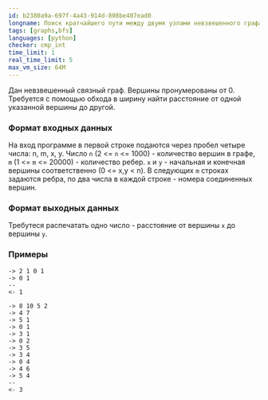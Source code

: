 ```yaml
---
id: b2380a9a-697f-4a43-914d-808be407ead0
longname: Поиск кратчайшего пути между двумя узлами невзвешенного графа
tags: [graphs,bfs]
languages: [python]
checker: cmp_int
time_limit: 1
real_time_limit: 5
max_vm_size: 64M
---
```


Дан невзвешенный связный граф. Вершины пронумерованы от 0. Трeбуется с помощью обхода в ширину найти расстояние от одной указанной вершины до другой.

### Формат входных данных

На вход программе в первой строке подаются через пробел четыре числа: n, m, x, y.
Число `n` (2 <= `n` <= 1000) - количество вершин в графе, `m` (1 <= `m` <= 20000) - количество ребер. `x` и `y` - начальная и конечная вершины соответственно (0 <= x,y < n).
В следующих `m` строках задаются ребра, по два числа в каждой строке - номера соединенных вершин.

### Формат выходных данных

Требутеся распечатать одно число - расстояние от вершины `x` до вершины `y`.

### Примеры

```
-> 2 1 0 1
-> 0 1
--
<- 1
```

```
-> 8 10 5 2
-> 4 7
-> 5 1
-> 0 1
-> 3 1
-> 0 2
-> 3 5
-> 3 4
-> 0 4
-> 4 6
-> 5 4
--
<- 3
```
